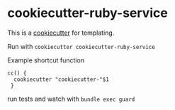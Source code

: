 # cookiecutter-ruby-service

This is a [cookiecutter](https://github.com/audreyr/cookiecutter) for templating. 

Run with `cookiecutter cookiecutter-ruby-service`

Example shortcut function
```
cc() {
  cookiecutter "cookiecutter-"$1
 }
 ```
 
run tests and watch with `bundle exec guard`